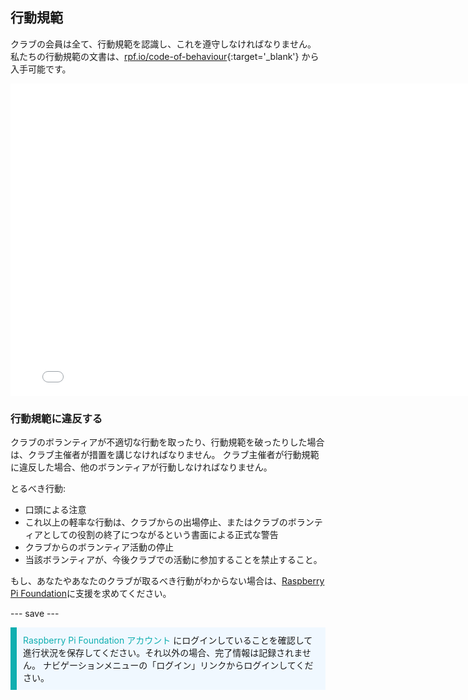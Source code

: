 ## 行動規範

クラブの会員は全て、行動規範を認識し、これを遵守しなければなりません。 私たちの行動規範の文書は、[rpf.io/code-of-behaviour](http://rpf.io/code-of-behaviour){:target='_blank'} から入手可能です。

<embed src="images/Raspberry_Pi_Foundation-safeguarding-code-of-behaviour.pdf" width="790" height="500" 
 type="application/pdf">
<br>
### 行動規範に違反する

クラブのボランティアが不適切な行動を取ったり、行動規範を破ったりした場合は、クラブ主催者が措置を講じなければなりません。 クラブ主催者が行動規範に違反した場合、他のボランティアが行動しなければなりません。

とるべき行動:
* 口頭による注意
* これ以上の軽率な行動は、クラブからの出場停止、またはクラブのボランティアとしての役割の終了につながるという書面による正式な警告
* クラブからのボランティア活動の停止
* 当該ボランティアが、今後クラブでの活動に参加することを禁止すること。

もし、あなたやあなたのクラブが取るべき行動がわからない場合は、<a href="mailto:safeguarding@raspberrypi.org">Raspberry Pi Foundation</a>に支援を求めてください。

--- save ---

<p style="border-left: solid; border-width:10px; border-color: #0faeb0; background-color: aliceblue; padding: 10px;">
<span style="color: #0faeb0">Raspberry Pi Foundation アカウント</span> にログインしていることを確認して進行状況を保存してください。それ以外の場合、完了情報は記録されません。 ナビゲーションメニューの「ログイン」リンクからログインしてください。
</p>
